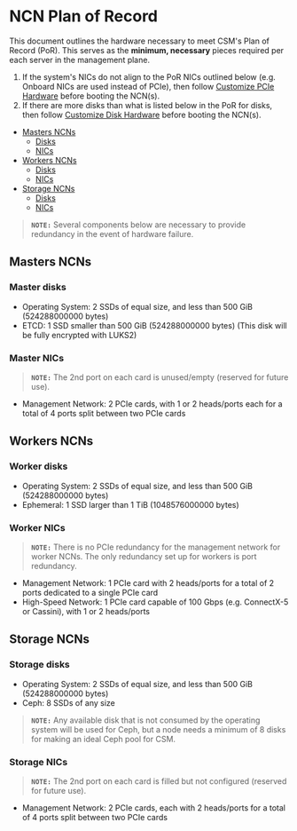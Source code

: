 # NCN Plan of Record

This document outlines the hardware necessary to meet CSM's Plan of Record (PoR). This serves as the **minimum, necessary** pieces required per each server in the management plane.

1. If the system's NICs do not align to the PoR NICs outlined below (e.g. Onboard NICs are used instead of PCIe), then follow [Customize PCIe Hardware](../operations/node_management/customize_pcie_hardware.md) before booting the NCN(s).
1. If there are more disks than what is listed below in the PoR for disks, then follow [Customize Disk Hardware](../operations/node_management/customize_disk_hardware.md) before booting the NCN(s).

- [Masters NCNs](#masters-ncns)
  - [Disks](#master-disks)
  - [NICs](#master-nics)
- [Workers NCNs](#workers-ncns)
  - [Disks](#worker-disks)
  - [NICs](#worker-nics)
- [Storage NCNs](#storage-ncns)
  - [Disks](#storage-disks)
  - [NICs](#storage-nics)

<a name="non-compute-nodes"></a>

> **`NOTE:`** Several components below are necessary to provide redundancy in the event of hardware failure.

## Masters NCNs

### Master disks

- Operating System: 2 SSDs of equal size, and less than 500 GiB (524288000000 bytes)
- ETCD: 1 SSD smaller than 500 GiB (524288000000 bytes) (This disk will be fully encrypted with LUKS2)

### Master NICs

> **`NOTE:`** The 2nd port on each card is unused/empty (reserved for future use).

- Management Network: 2 PCIe cards, with 1 or 2 heads/ports each for a total of 4 ports split between two PCIe cards

## Workers NCNs

### Worker disks

- Operating System: 2 SSDs of equal size, and less than 500 GiB (524288000000 bytes)
- Ephemeral: 1 SSD larger than 1 TiB (1048576000000 bytes)

### Worker NICs

> **`NOTE:`** There is no PCIe redundancy for the management network for worker NCNs. The only redundancy set up for workers is port redundancy.

- Management Network: 1 PCIe card with 2 heads/ports for a total of 2 ports dedicated to a single PCIe card
- High-Speed Network: 1 PCIe card capable of 100 Gbps (e.g. ConnectX-5 or Cassini), with 1 or 2 heads/ports

## Storage NCNs

### Storage disks

- Operating System: 2 SSDs of equal size, and less than 500 GiB (524288000000 bytes)
- Ceph: 8 SSDs of any size

> **`NOTE:`** Any available disk that is not consumed by the operating system will be used for Ceph, but a node needs a minimum of 8 disks for making an ideal Ceph pool for CSM.

### Storage NICs

> **`NOTE:`** The 2nd port on each card is filled but not configured (reserved for future use).

- Management Network: 2 PCIe cards, each with 2 heads/ports for a total of 4 ports split between two PCIe cards
